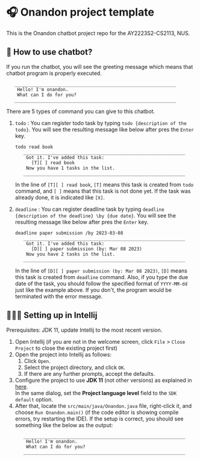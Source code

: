 # 🎧 Onandon project template

This is the Onandon chatbot project repo for the AY2223S2-CS2113, NUS.

## 🧐 How to use chatbot?

If you run the chatbot, you will see the greeting message which means that
chatbot program is properly executed.
   ```
      ____________________________________________________________
       Hello! I'm onandon.
       What can I do for you?
      ____________________________________________________________
   ```

There are 5 types of command you can give to this chatbot.
1. `todo` : You can register todo task by typing `todo {description of the todo}`.
   You will see the resulting message like below after pres the `Enter` key.
   ```
   todo read book
      ____________________________________________________________
       Got it. I've added this task:
         [T][ ] read book
       Now you have 1 tasks in the list.
      ____________________________________________________________
   ```
   In the line of `[T][ ] read book`, `[T]` means this task is created from `todo` command,
   and `[ ]` means that this task is not done yet. If the task was already done, it is indicated like
   `[X]`.
   
2. `deadline` : You can register deadline task by typing `deadline {description of the deadline} \by {due date}`.
   You will see the resulting message like below after pres the `Enter` key.
   ```
   deadline paper submission /by 2023-03-08
      ____________________________________________________________
       Got it. I've added this task:
         [D][ ] paper submission (by: Mar 08 2023)
       Now you have 2 tasks in the list.
      ____________________________________________________________
   ```
   In the line of `[D][ ] paper submission (by: Mar 08 2023)`, `[D]` means this task is created from `deadline` command.
   Also, if you type the due date of the task, you should follow the specified format of `YYYY-MM-dd`
   just like the example above. If you don't, the program would be terminated with the error message.


## 🧑🏻‍💻 Setting up in Intellij

Prerequisites: JDK 11, update Intellij to the most recent version.

1. Open Intellij (if you are not in the welcome screen, click `File` > `Close Project` to close the existing project first)
1. Open the project into Intellij as follows:
   1. Click `Open`.
   1. Select the project directory, and click `OK`.
   1. If there are any further prompts, accept the defaults.
1. Configure the project to use **JDK 11** (not other versions) as explained in [here](https://www.jetbrains.com/help/idea/sdk.html#set-up-jdk).<br>
   In the same dialog, set the **Project language level** field to the `SDK default` option.
3. After that, locate the `src/main/java/Onandon.java` file, right-click it, and choose `Run Onandon.main()` (if the code editor is showing compile errors, try restarting the IDE). If the setup is correct, you should see something like the below as the output:
   ```
      ____________________________________________________________
       Hello! I'm onandon.
       What can I do for you?
      ____________________________________________________________
   ```

